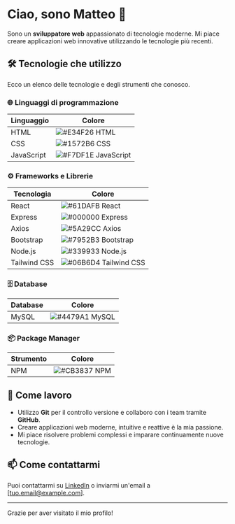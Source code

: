 # Ciao, sono Matteo 👋

Sono un **sviluppatore web** appassionato di tecnologie moderne. Mi piace creare applicazioni web innovative utilizzando le tecnologie più recenti.

## 🛠️ Tecnologie che utilizzo

Ecco un elenco delle tecnologie e degli strumenti che conosco.

### 🌐 Linguaggi di programmazione
| Linguaggio  | Colore      |
|-------------|-------------|
| HTML        | ![#E34F26](https://placehold.it/15/E34F26/000000?text=+) HTML |
| CSS         | ![#1572B6](https://placehold.it/15/1572B6/000000?text=+) CSS  |
| JavaScript  | ![#F7DF1E](https://placehold.it/15/F7DF1E/000000?text=+) JavaScript |

### ⚙️ Frameworks e Librerie
| Tecnologia     | Colore      |
|----------------|-------------|
| React          | ![#61DAFB](https://placehold.it/15/61DAFB/000000?text=+) React |
| Express        | ![#000000](https://placehold.it/15/000000/000000?text=+) Express |
| Axios          | ![#5A29CC](https://placehold.it/15/5A29CC/000000?text=+) Axios |
| Bootstrap      | ![#7952B3](https://placehold.it/15/7952B3/000000?text=+) Bootstrap |
| Node.js        | ![#339933](https://placehold.it/15/339933/000000?text=+) Node.js |
| Tailwind CSS   | ![#06B6D4](https://placehold.it/15/06B6D4/000000?text=+) Tailwind CSS |

### 🗄️ Database
| Database   | Colore      |
|------------|-------------|
| MySQL      | ![#4479A1](https://placehold.it/15/4479A1/000000?text=+) MySQL |

### 📦 Package Manager
| Strumento  | Colore      |
|------------|-------------|
| NPM        | ![#CB3837](https://placehold.it/15/CB3837/000000?text=+) NPM |

## 🔧 Come lavoro

- Utilizzo **Git** per il controllo versione e collaboro con i team tramite **GitHub**.
- Creare applicazioni web moderne, intuitive e reattive è la mia passione.
- Mi piace risolvere problemi complessi e imparare continuamente nuove tecnologie.

## 📫 Come contattarmi

Puoi contattarmi su [LinkedIn](https://www.linkedin.com/in/tuo-nome) o inviarmi un'email a [tuo.email@example.com].

---

Grazie per aver visitato il mio profilo!
